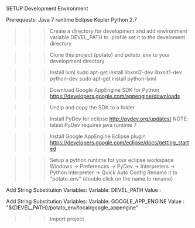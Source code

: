 SETUP Development Environment

Prerequests:
Java 7 runtime
Eclipse Kepler
Python 2.7

>>> Create a directory for development and add environment variable DEVEL_PATH to .profile set it to the develoment directory

>>> Clone this project (potato) and potato_env to your development directory

>>> Install lxml
sudo apt-get install libxml2-dev libxslt1-dev python-dev
sudo apt-get install python-lxml

>>> Download Google AppEngine SDK for Python
https://developers.google.com/appengine/downloads

>>> Unzip and copy the SDK to a folder

>>> Install PyDev for eclipse
http://pydev.org/updates/
NOTE: latest PyDev requires java runtime 7

>>> Install Google AppEngine Eclipse plugin
https://developers.google.com/eclipse/docs/getting_started

>>> Setup a python runtime for your eclipse workspace
Windows -> Preferences -> PyDev -> Interpreters -> Python Interpreter -> Quick Auto Config
Rename it to "potato_env" (double click on the name to rename)

Add String Substitution Variables:
Variable: DEVEL_PATH
Value   : <path-to-your-development-directory>

Add String Substitution Variables:
Variable: GOOGLE_APP_ENGINE
Value   : "${DEVEL_PATH}/potato_env/local/google_appengine"

>>> Import project
